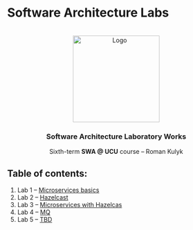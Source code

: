 # Software Architecture Labs
<div id="top"></div>


<br />
<div align="center">
    <img src="https://www.netsolutions.com/insights/wp-content/uploads/2021/07/What-is-software-architecture.jpg" alt="Logo" width="200" height="auto">

  <h3 align="center">Software Architecture Laboratory Works</h3>

  <p align="center">
    Sixth-term <b>SWA @ UCU</b> course – Roman Kulyk 
    <br />
</div>


## Table of contents:
1. Lab 1 – [Microservices basics](https://github.com/kkulykk/software-architecture-labs/tree/micro_basics)
2. Lab 2 – [Hazelcast](https://github.com/kkulykk/software-architecture-labs/tree/hazelcast)
3. Lab 3 – [Microservices with Hazelcas](https://github.com/kkulykk/software-architecture-labs/tree/micro_hazelcast)
4. Lab 4 – [MQ](https://github.com/kkulykk/software-architecture-labs/tree/micro_mq)
5. Lab 5 – [TBD](#)

